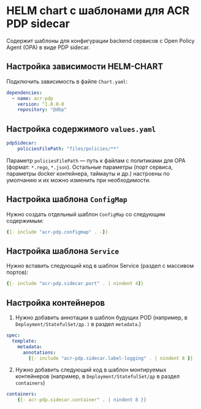 # HELM chart с шаблонами для ACR PDP sidecar

Содержит шаблоны для конфигурации backend сервисов с Open Policy Agent (OPA) в виде PDP sidecar.

## Настройка зависимости HELM-CHART

Подключить зависимость в файле `Chart.yaml`:

```yaml
dependencies:
  - name: acr-pdp
    version: ^1.0.0-0
    repository: "@dbp"
```

## Настройка содержимого `values.yaml`

```yaml
pdpSidecar:
    policiesFilePath: "files/policies/**"
```
Параметр `policiesFilePath` — путь к файлам с политиками для OPA (формат: `*.rego`, `*.json`). 
Остальные параметры (порт сервиса, параметры docker контейнера, таймауты и др.) настроены по умолчанию и их можно изменить при необходимости.

## Настройка шаблона `ConfigMap`

Нужно создать отдельный шаблон `ConfigMap` со следующим содержимым:

```yaml
{{- include "acr-pdp.configmap" . -}}
```
## Настройка шаблона `Service`

Нужно вставить следующий код в шаблон Service  (раздел с массивом портов):

```yaml
{{- include "acr-pdp.sidecar.port" . | nindent 4}}
```
## Настройка контейнеров

1. Нужно добавить аннотации в шаблон будущих POD (например, в `Deployment/StatefulSet/др.)` в раздел `metadata`.)

```yaml
spec:
  template:
    metadata:
      annotations:
        {{- include "acr-pdp.sidecar.label-logging" . | nindent 8 }}
```
2. Нужно добавить следующий код в шаблон монтируемых контейнеров (например, в `Deployment/StatefulSet/др` в раздел `containers`)

```yaml
containers:
    {{- acr-pdp.sidecar.container" . | nindent 8 }}
```    